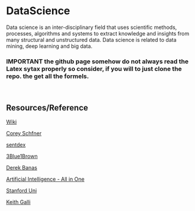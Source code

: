 # DataScience
Data science is an inter-disciplinary field that uses scientific methods, processes, algorithms and systems to extract knowledge and insights from many structural and unstructured data. Data science is related to data mining, deep learning and big data.
### __IMPORTANT__ the github page somehow do not always read the Latex sytax properly so consider, if you will to just clone the repo. the get all the formels.
<br>
<h2>Resources/Reference</h2>

<a href="https://www.wikipedia.org">Wiki</a><br>

<a href="https://www.youtube.com/channel/UCCezIgC97PvUuR4_gbFUs5g">Corey Schfner</a><br>

<a href="https://www.youtube.com/playlist?list=PLQVvvaa0QuDfKTOs3Keq_kaG2P55YRn5v">sentdex</a><br>

<a href="https://www.youtube.com/channel/UCYO_jab_esuFRV4b17AJtAw">3Blue1Brown</a><br>

<a href="https://www.youtube.com/channel/UCwRXb5dUK4cvsHbx-rGzSgw">Derek Banas</a><br>

<a href="https://www.youtube.com/channel/UC5zx8Owijmv-bbhAK6Z9apg">Artificial Intelligence - All in One</a><br>

<a href="https://www.youtube.com/channel/UCBa5G_ESCn8Yd4vw5U-gIcg">Stanford Uni</a><br>

<a href="https://www.youtube.com/channel/UCq6XkhO5SZ66N04IcPbqNcw">Keith Galli</a><br>

